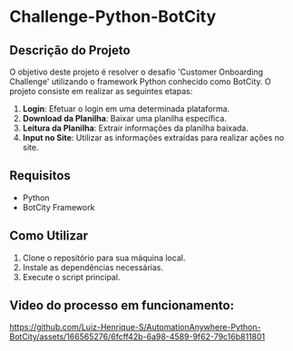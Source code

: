 # Challenge-Python-BotCity


## Descrição do Projeto

O objetivo deste projeto é resolver o desafio 'Customer Onboarding Challenge' utilizando o framework Python conhecido como BotCity. O projeto consiste em realizar as seguintes etapas:

1. **Login**: Efetuar o login em uma determinada plataforma.
2. **Download da Planilha**: Baixar uma planilha específica.
3. **Leitura da Planilha**: Extrair informações da planilha baixada.
4. **Input no Site**: Utilizar as informações extraídas para realizar ações no site.

## Requisitos

- Python
- BotCity Framework

## Como Utilizar

1. Clone o repositório para sua máquina local.
2. Instale as dependências necessárias.
3. Execute o script principal.

## Video do processo em funcionamento:


https://github.com/Luiz-Henrique-S/AutomationAnywhere-Python-BotCity/assets/166565276/6fcff42b-6a98-4589-9f62-79c16b811801

